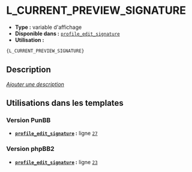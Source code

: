 # L_CURRENT_PREVIEW_SIGNATURE
* __Type :__ variable d'affichage
* __Disponible dans :__ [`profile_edit_signature`](../tpl/var/profile_edit_signature.md)
* __Utilisation :__

```html
{L_CURRENT_PREVIEW_SIGNATURE}
```

## Description
[*Ajouter une description*](https://fa-tvars.appspot.com/var/L_CURRENT_PREVIEW_SIGNATURE)

## Utilisations dans les templates

### Version PunBB
* __[`profile_edit_signature`](../tpl/var/profile_edit_signature.md#readme) :__ ligne [`27`](../tpl/src/punbb/profile_edit_signature.tpl#L27)

### Version phpBB2
* __[`profile_edit_signature`](../tpl/var/profile_edit_signature.md#readme) :__ ligne [`23`](../tpl/src/subsilver/profile_edit_signature.tpl#L23)